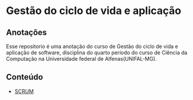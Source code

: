 # Gestão do ciclo de vida e aplicação 

## Anotações

Esse repositorio é uma anotação do curso de Gestão do ciclo de vida e aplicação de software, disciplina do quarto período do curso de Ciência da Computação na Universidade federal de Alfenas(UNIFAL-MG).

## Conteúdo

- [SCRUM](SCRUM.md)